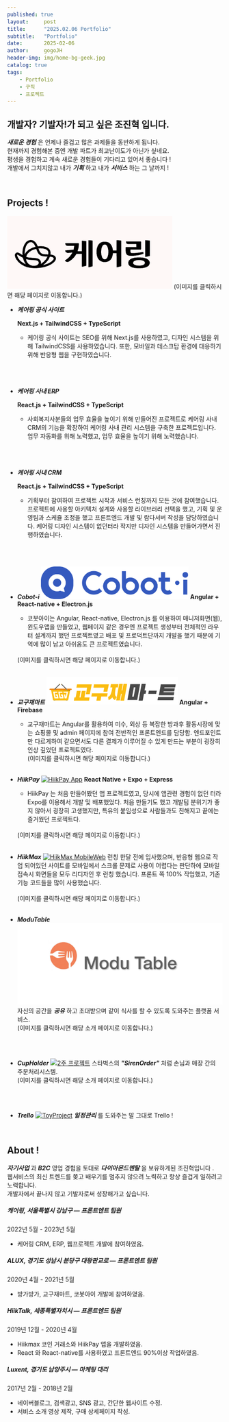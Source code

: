 ```yaml
---
published: true
layout:     post
title:      "2025.02.06 Portfolio"
subtitle:   "Portfolio"
date:       2025-02-06
author:     gogoJH
header-img: img/home-bg-geek.jpg
catalog: true
tags:
    - Portfolio
    - 구직
    - 프로젝트
---
```

## 개발자? 기발자!가 되고 싶은 조진혁 입니다.
***새로운 경험*** 은 언제나 즐겁고 많은 과제들을 동반하게 됩니다.<br>
현재까지 경험해본 중엔 개발 파트가 최고난이도가 아닌가 싶네요.<br> 
평생을 경험하고 계속 새로운 경험들이 기다리고 있어서 좋습니다 !<br>
개발에서 그치지않고 내가 ***기획*** 하고 내가 ***서비스*** 하는 그 날까지 !

<br>

## Projects !


[![케어링 공식 사이트](/img/caring_logo.png)](https://caring.co.kr/review/)
	(이미지를 클릭하시면 해당 페이지로 이동합니다.)


*  ***케어링 공식 사이트***

	**Next.js + TailwindCSS + TypeScript**
	- 케어링 공식 사이트는 SEO를 위해 Next.js를 사용하였고, 디자인 시스템을 위해 TailwindCSS를 사용하였습니다.
	또한, 모바일과 데스크탑 환경에 대응하기 위해 반응형 웹을 구현하였습니다.

	<br>
	<br><br>

*  ***케어링 사내 ERP***

	**React.js + TailwindCSS + TypeScript**
	- 사회복지사분들의 업무 효율을 높이기 위해 만들어진 프로젝트로 케어링 사내 CRM의 기능을 확장하여 케어링 사내 관리 시스템을 구축한 프로젝트입니다.
	업무 자동화를 위해 노력했고, 업무 효율을 높이기 위해 노력했습니다.

	<br>
	<br><br>


*  ***케어링 사내 CRM***

	**React.js + TailwindCSS + TypeScript**
	- 기획부터 참여하여 프로젝트 시작과 서비스 런칭까지 모든 것에 참여했습니다.
	프로젝트에 사용할 아키텍처 설계와 사용할 라이브러리 선택을 했고, 기획 및 운영팀과 스케쥴 조정을 했고 프론트엔드 개발 및 람다서버 작성을 담당하였습니다.
	케어링 디자인 시스템이 없던터라 작지만 디자인 시스템을 만들어가면서 진행하였습니다.

	<br>
	<br><br>

*  ***Cobot-i***
	[![Cobot-i](/img/cobot.png)](https://cobot-i.com/explain)
	**Angular + React-native + Electron.js**
	- 코봇아이는 Angular, React-native, Electron.js 를 이용하여 매니저화면(웹), 윈도우앱을 만들었고, 웹페이지 같은 경우엔 프로젝트 생성부터 전체적인 라우터 설계까지 했던 프로젝트였고 배포 및 프로덕트단까지 개발을 했기 때문에 기억에 많이 남고 아쉬움도 큰 프로젝트였습니다.
	<br>
	(이미지를 클릭하시면 해당 페이지로 이동합니다.)
	<br><br>

*  ***교구재마트***
	[![교구재마트](/img/교구재마트.png)](https://ggj-mart.com/mall/default/home)
	**Angular + Firebase**
	- 교구재마트는 Angular를 활용하여 미수, 외상 등 복잡한 방과후 활동시장에 맞는 쇼핑몰 및 admin 페이지에 참여 전반적인 프론트엔드를 담당함.
	엔드포인트만 다르게하여 같으면서도 다른 결제가 이루어질 수 있게 만드는 부분이 굉장히 인상 깊었던 프로젝트였다.
		<br>
	(이미지를 클릭하시면 해당 페이지로 이동합니다.)
	<br><br>

*  ***HiikPay***
	[![HiikPay App](/img/hiikpay.png)](https://play.google.com/store/apps/details?id=com.bckhan.hiikpay&hl=in "HiikPay Click")
	**React Native + Expo + Express**
	- HiikPay 는 처음 만들어봤던 앱 프로젝트였고, 당시에 앱관련 경험이 없던 터라 Expo를 이용해서 개발 및 배포했었다.
	처음 만들기도 했고 개발팀 분위기가 좋지 않아서 굉장히 고생했지만, 특유의 붙임성으로 사람들과도 친해지고 끝에는 즐거웠던 프로젝트다.
	
	<br>
	(이미지를 클릭하시면 해당 페이지로 이동합니다.)
	<br><br>
	
*  ***HiikMax***
	[![HiikMax MobileWeb](/img/hiikmax.png)](https://hiikmax.com/trading/btchic "Hiikmax 프로젝트 Click!")
	런칭 한달 전에 입사했으며, 반응형 웹으로 작업 되어있던 사이트를 모바일에서
	스크롤 문제로 사용이 어렵다는 판단하에 모바일 접속시 화면들을 모두 리디자인
	후 런칭 했습니다. 프론트 쪽 100% 작업했고, 기존 기능 코드들을 많이 사용했습니다. 	
	<br>
	(이미지를 클릭하시면 해당 페이지로 이동합니다.)
	<br><br>
	
*  ***ModuTable***
	[![4주 프로젝트](/img/modutable.png)](https://gogojh.github.io/2019/06/25/4%EC%A3%BC-%ED%94%84%EB%A1%9C%EC%A0%9D%ED%8A%B8-%EC%86%8C%EA%B0%9C/ "4주 프로젝트 Click!")
	자신의 공간을 ***공유*** 하고 초대받으며 같이 식사를 할 수 있도록 
	도와주는 플랫폼 서비스.<br>
	(이미지를 클릭하시면 해당 소개 페이지로 이동합니다.)
	
	<br><br>
	
*  ***CupHolder***
	[![2주 프로젝트](/img/cupholder.png)](https://gogojh.github.io/2019/05/20/2%EC%A3%BC-%ED%94%84%EB%A1%9C%EC%A0%9D%ED%8A%B8-%EC%86%8C%EA%B0%9C/ "2주 프로젝트 Click!")
	스타벅스의 ***"SirenOrder"*** 처럼 손님과 매장 간의 주문처리시스템.<br>
	(이미지를 클릭하시면 해당 소개 페이지로 이동합니다.)
	
	<br><br>
	
*  ***Trello***
	[![ToyProject](/img/Trello.png)](https://gogojh.github.io/2019/11/25/Trello-%EC%86%8C%EA%B0%9C/ "Trello 프로젝트 Click!")
	***일정관리*** 를 도와주는 말 그대로 Trello !

<br>

## About !

***자기사업*** 과 ***B2C*** 영업 경험을 토대로 ***다이아몬드멘탈*** 을 보유하게된 조진혁입니다 .<br>
웹서비스의 최신 트렌드를 쫒고 배우기를 멈추지 않으려 노력하고
항상 즐겁게 일하려고 노력합니다.<br>
개발자에서 끝나지 않고 기발자로써 성장해가고 싶습니다. 


#####  케어링, 서울특별시 강남구 — 프론트엔트 팀원
2022년 5월 - 2023년 5월 

- 케어링 CRM, ERP, 웹프로젝트 개발에 참여하였음.

#####  ALUX, 경기도 성남시 분당구 대왕판교로 — 프론트엔트 팀원
2020년 4월 - 2021년 5월 

- 방가방가, 교구재마트, 코봇아이 개발에 참여하였음.

##### HiikTalk, 세종특별자치시 — 프론트엔드 팀원
2019년 12월 - 2020년 4월 

-	Hiikmax 코인 거래소와 HiikPay 앱을 개발하였음.
-	React 와 React-native를 사용하였고 프론트엔드 90%이상 작업하였음.

##### Luxent, 경기도 남양주시 — 마케팅 대리
2017년 2월 - 2018년 2월
-   네이버블로그, 검색광고, SNS 광고, 간단한 웹사이트 수정.
-   서비스 소개 영상 제작, 구매 상세페이지 작성.
    
<!--stackedit_data:
eyJoaXN0b3J5IjpbMzQ5MTY0ODAsLTE2MDI5MjgwMTgsLTE1NT
M3OTU1MjksLTkyNTExOTk1MSwtMTgwOTQ2MzM5MywxODY2OTEw
Mjg0XX0=
-->